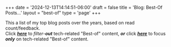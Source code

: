 +++
date = '2024-12-13T14:14:51-06:00'
draft = false
title = 'Blog: Best-Of Posts...'
layout = "best-of"
type = 'page'
+++

This a list of my top blog posts over the years, based on read count/feedback.  <br /> 
Click [***here***](https://julianwest.me/Blog/best-of-no-tech/) to *filter*-***out*** tech-related "Best-of" content, ***or*** click [***here***](https://julianwest.me/Blog/best-of-tech/) to focus ***only*** on tech-related "Best-of" content.